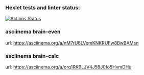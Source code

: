 ### Hexlet tests and linter status:
[![Actions Status](https://github.com/vladislav-gh-dump/frontend-project-44/actions/workflows/hexlet-check.yml/badge.svg)](https://github.com/vladislav-gh-dump/frontend-project-44/actions)

### asciinema brain-even
url: https://asciinema.org/a/nM7rU6LVqmKNKRUFw8BwBAMsn

### asciinema brain-calc
url: https://asciinema.org/a/orq1RK9LJV4J58J0fo5HvmDHu
